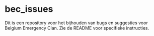 # bec_issues
Dit is een repository voor het bijhouden van bugs en suggesties voor Belgium Emergency Clan. Zie de README voor specifieke instructies.
